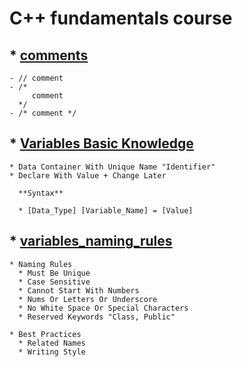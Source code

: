 # C++ fundamentals course

## * [**comments**](./comments)

    - // comment
    - /* 
         comment
      */
    - /* comment */

## * [**Variables Basic Knowledge**](./variables_basic_knowledge) 

	* Data Container With Unique Name "Identifier"
	* Declare With Value + Change Later

      **Syntax**

	  * [Data_Type] [Variable_Name] = [Value]

## * [**variables_naming_rules**](./variables_naming_rules)


	* Naming Rules
	  * Must Be Unique
	  * Case Sensitive
	  * Cannot Start With Numbers
	  * Nums Or Letters Or Underscore
	  * No White Space Or Special Characters
	  * Reserved Keywords "Class, Public"

	* Best Practices
	  * Related Names
	  * Writing Style

